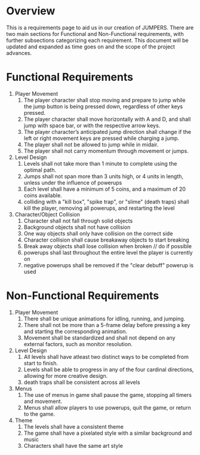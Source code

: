 # Overview

This is a requirements page to aid us in our creation of JUMPERS. There are two main sections for Functional and Non-Functional requirements, with further subsections categorizing each requirement. This document will be updated and expanded as time goes on and the scope of the project advances.

# Functional Requirements
1. Player Movement
    1. The player character shall stop moving and prepare to jump while the jump button is being pressed down, regardless of other keys pressed.
    2. The player character shall move horizontally with A and D, and shall jump with space bar, or with the respective arrow keys.
    3. The player character’s anticipated jump direction shall change if the left or right movement keys are pressed while charging a jump.
    4. The player shall not be allowed to jump while in midair.
    5. The player shall not carry momentum through movement or jumps.
2. Level Design
    1. Levels shall not take more than 1 minute to complete using the optimal path.
    2. Jumps shall not span more than 3 units high, or 4 units in length, unless under the influence of powerups
    3. Each level shall have a minimum of 5 coins, and a maximum of 20 coins available.
    4. colliding with a "kill box", "spike trap", or "slime" (death traps) shall kill the player, removing all powerups, and restarting the level
3. Character/Object Collision
    1. Character shall not fall through solid objects
    2. Background objects shall not have collision
    3. One way objects shall only have collision on the correct side
    4. Character collision shall cause breakaway objects to start breaking
    5. Break away objects shall lose collision when broken // do if possible
    6. powerups shall last throughout the entire level the player is currently on
    7. negative powerups shall be removed if the "clear debuff" powerup is used

# Non-Functional Requirements
1. Player Movement
    1. There shall be unique animations for idling, running, and jumping.
    2. There shall not be more than a 5-frame delay before pressing a key and starting the corresponding animation.
    3. Movement shall be standardized and shall not depend on any external factors, such as monitor resolution.
2. Level Design
    1. All levels shall have atleast two distinct ways to be completed from start to finish.
    4. Levels shall be able to progress in any of the four cardinal directions, allowing for more creative design.
    5. death traps shall be consistent across all levels
3. Menus
    1. The use of menus in game shall pause the game, stopping all timers and movement.
    2. Menus shall allow players to use powerups, quit the game, or return to the game.
4. Theme
    1. The levels shall have a consistent theme
    2. The game shall have a pixelated style with a similar background and music
    3. Characters shall have the same art style

